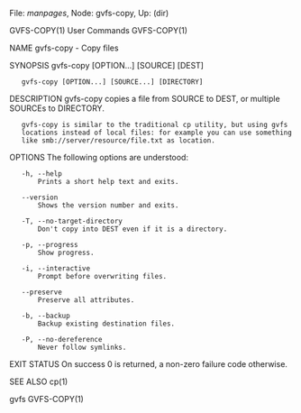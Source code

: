 File: *manpages*,  Node: gvfs-copy,  Up: (dir)

GVFS-COPY(1)                     User Commands                    GVFS-COPY(1)



NAME
       gvfs-copy - Copy files

SYNOPSIS
       gvfs-copy [OPTION...] [SOURCE] [DEST]

       gvfs-copy [OPTION...] [SOURCE...] [DIRECTORY]

DESCRIPTION
       gvfs-copy copies a file from SOURCE to DEST, or multiple SOURCEs to
       DIRECTORY.

       gvfs-copy is similar to the traditional cp utility, but using gvfs
       locations instead of local files: for example you can use something
       like smb://server/resource/file.txt as location.

OPTIONS
       The following options are understood:

       -h, --help
           Prints a short help text and exits.

       --version
           Shows the version number and exits.

       -T, --no-target-directory
           Don't copy into DEST even if it is a directory.

       -p, --progress
           Show progress.

       -i, --interactive
           Prompt before overwriting files.

       --preserve
           Preserve all attributes.

       -b, --backup
           Backup existing destination files.

       -P, --no-dereference
           Never follow symlinks.

EXIT STATUS
       On success 0 is returned, a non-zero failure code otherwise.

SEE ALSO
       cp(1)



gvfs                                                              GVFS-COPY(1)
